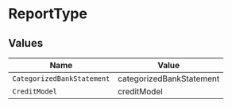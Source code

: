# ReportType


## Values

| Name                       | Value                      |
| -------------------------- | -------------------------- |
| `CategorizedBankStatement` | categorizedBankStatement   |
| `CreditModel`              | creditModel                |